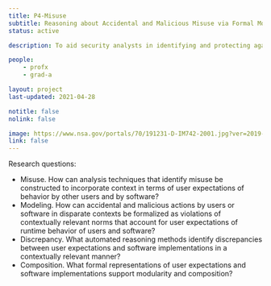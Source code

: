 ```yaml
---
title: P4-Misuse
subtitle: Reasoning about Accidental and Malicious Misuse via Formal Models of User Expectations and Software Systems
status: active

description: To aid security analysts in identifying and protecting against accidental and malicious actions by users or software through automated reasoning on unified representations of user expectations and software implementation to identify misuses sensitive to usage and machine context.

people:
    - profx
    - grad-a

layout: project
last-updated: 2021-04-28

notitle: false
nolink: false 

image: https://www.nsa.gov/portals/70/191231-D-IM742-2001.jpg?ver=2019-12-31-095526-197
link: false
---
```


Research questions:
- Misuse. How can analysis techniques that identify misuse be constructed to incorporate context in terms of user expectations of behavior by other users and by software?
- Modeling. How can accidental and malicious actions by users or software in disparate contexts be formalized as violations of contextually relevant norms that account for user expectations of runtime behavior of users and software?
- Discrepancy. What automated reasoning methods identify discrepancies between user expectations and software implementations in a contextually relevant manner?
- Composition. What formal representations of user expectations and software implementations support modularity and composition?